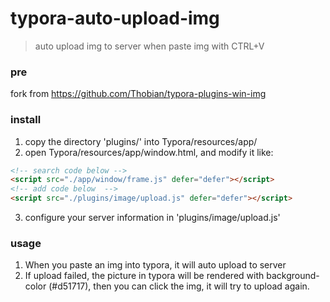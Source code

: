 # typora-auto-upload-img

> auto upload img to server when paste img with CTRL+V



### pre

fork from https://github.com/Thobian/typora-plugins-win-img



### install

1. copy the directory 'plugins/'  into  Typora/resources/app/
2. open Typora/resources/app/window.html, and modify it like:

```html
<!-- search code below -->
<script src="./app/window/frame.js" defer="defer"></script>
<!-- add code below  -->
<script src="./plugins/image/upload.js" defer="defer"></script>
```

3. configure your server information in 'plugins/image/upload.js'



### usage

1. When you paste an img into typora, it will auto upload to server
2. If upload failed, the picture in typora will be rendered with background-color (\#d51717), then you can click the img, it will try to upload again.
